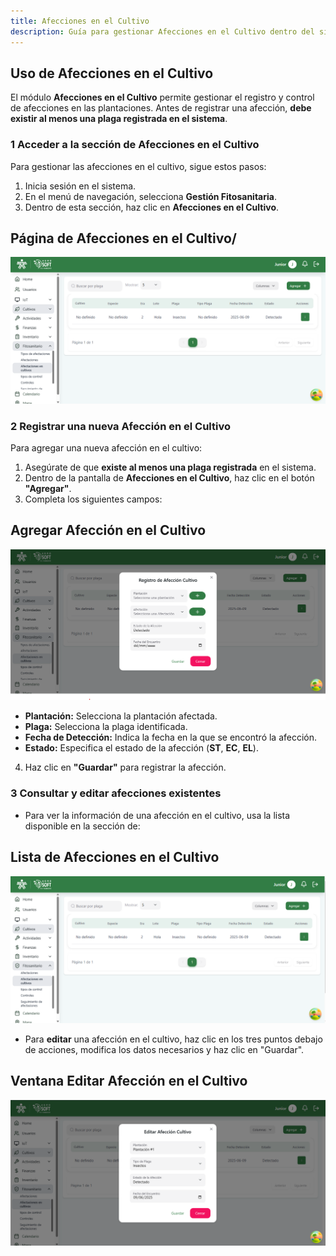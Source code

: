 ```yaml
---
title: Afecciones en el Cultivo
description: Guía para gestionar Afecciones en el Cultivo dentro del sistema
---
```


##  Uso de Afecciones en el Cultivo

El módulo **Afecciones en el Cultivo** permite gestionar el registro y control de afecciones en las plantaciones. Antes de registrar una afección, **debe existir al menos una plaga registrada en el sistema**.

### 1️ **Acceder a la sección de Afecciones en el Cultivo**
Para gestionar las afecciones en el cultivo, sigue estos pasos:
1. Inicia sesión en el sistema.
2. En el menú de navegación, selecciona **Gestión Fitosanitaria**.
3. Dentro de esta sección, haz clic en **Afecciones en el Cultivo**.

## Página de Afecciones en el Cultivo/
![Captura de pantalla de afecciones en el cultivo](../../../../public/afecciones_cultic_%20pagina_principal.png)

### 2️ **Registrar una nueva Afección en el Cultivo**
Para agregar una nueva afección en el cultivo:
1. Asegúrate de que **existe al menos una plaga registrada** en el sistema.
2. Dentro de la pantalla de **Afecciones en el Cultivo**, haz clic en el botón **"Agregar"**.
3. Completa los siguientes campos:

## Agregar Afección en el Cultivo
![Captura de pantalla agregar afecciones en el cultivo](../../../../public/afeccionescultivoagregar.png)

   - **Plantación:** Selecciona la plantación afectada.
   - **Plaga:** Selecciona la plaga identificada.
   - **Fecha de Detección:** Indica la fecha en la que se encontró la afección.
   - **Estado:** Especifica el estado de la afección (**ST**, **EC**, **EL**).

4. Haz clic en **"Guardar"** para registrar la afección.

### 3️ **Consultar y editar afecciones existentes**
- Para ver la información de una afección en el cultivo, usa la lista disponible en la sección de:

## Lista de Afecciones en el Cultivo
![Captura de pantalla](../../../../public/efecciones%20cultivo%20listar.png)

- Para **editar** una afección en el cultivo, haz clic en los tres puntos debajo de acciones, modifica los datos necesarios y haz clic en "Guardar".

## Ventana Editar Afección en el Cultivo
![Captura de pantalla](../../../../public/afeccionescultivoeditar.png)


